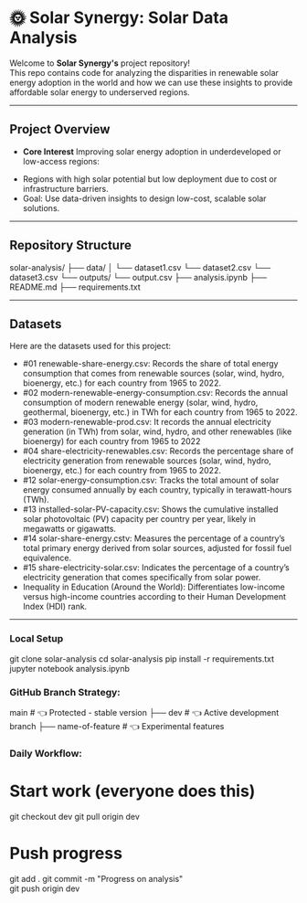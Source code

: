 # 🌞 Solar Synergy: Solar Data Analysis

Welcome to **Solar Synergy's** project repository!  
This repo contains code for analyzing the disparities in renewable solar energy adoption in the world and how we can use these insights to provide affordable solar energy to underserved regions.

---

## Project Overview  
- **Core Interest** 
Improving solar energy adoption in underdeveloped or low-access regions:
* Regions with high solar potential but low deployment due to cost or infrastructure barriers.
* Goal: Use data-driven insights to design low-cost, scalable solar solutions.

---
## Repository Structure  
solar-analysis/
├── data/
│   └── dataset1.csv
    └── dataset2.csv
    └── dataset3.csv
└── outputs/
    └── output.csv
├── analysis.ipynb
├── README.md
├── requirements.txt

---
## Datasets
Here are the datasets used for this project:
* #01 renewable-share-energy.csv: Records the share of total energy consumption that comes from renewable sources (solar, wind, hydro, bioenergy, etc.) for each country from 1965 to 2022.
* #02 modern-renewable-energy-consumption.csv: Records the annual consumption of modern renewable energy (solar, wind, hydro, geothermal, bioenergy, etc.) in TWh for each country from 1965 to 2022.
* #03 modern-renewable-prod.csv: It records the annual electricity generation (in TWh) from solar, wind, hydro, and other renewables (like bioenergy) for each country from 1965 to 2022
* #04 share-electricity-renewables.csv: Records the percentage share of electricity generation from renewable sources (solar, wind, hydro, bioenergy, etc.) for each country from 1965 to 2022.
* #12 solar-energy-consumption.csv: Tracks the total amount of solar energy consumed annually by each country, typically in terawatt-hours (TWh).
* #13 installed-solar-PV-capacity.csv: Shows the cumulative installed solar photovoltaic (PV) capacity per country per year, likely in megawatts or gigawatts.
* #14 solar-share-energy.cstv: Measures the percentage of a country’s total primary energy derived from solar sources, adjusted for fossil fuel equivalence.
* #15 share-electricity-solar.csv: Indicates the percentage of a country’s electricity generation that comes specifically from solar power.
* Inequality in Education (Around the World): Differentiates low-income versus high-income countries according to their Human Development Index (HDI) rank.

---
### Local Setup
git clone solar-analysis
cd solar-analysis
pip install -r requirements.txt
jupyter notebook analysis.ipynb

### GitHub Branch Strategy:
main                  # 👈 Protected - stable version
├── dev               # 👈 Active development branch
├── name-of-feature   # 👈 Experimental features


### Daily Workflow:
# Start work (everyone does this)
git checkout dev
git pull origin dev

# Push progress
git add .
git commit -m "Progress on analysis"  
git push origin dev
